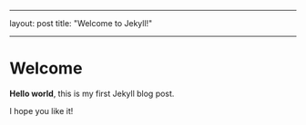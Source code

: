 ----
layout: post
title:  "Welcome to Jekyll!"
<!-- categories: [Starter] -->
<!-- tags: [test] -->
----

# Welcome

**Hello world**, this is my first Jekyll blog post.

I hope you like it!